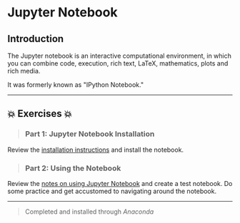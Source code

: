 # Jupyter Notebook

## Introduction
The Jupyter notebook is an interactive computational environment, in which you can combine code, execution, rich text, LaTeX, mathematics, plots and rich media.  

It was formerly known as "IPython Notebook."  

---
 
## :boom: Exercises :boom:

>### Part 1:  Jupyter Notebook Installation
Review the [installation instructions](resources/jupyter_notebook_1_install.md) and install the notebook.

>### Part 2:  Using the Notebook 
Review the [notes on using Jupyter Notebook](resources/jupyter_notebook_2_use.md) and create a test notebook.  Do some practice and get accustomed to navigating around the notebook.  

---
> Completed and installed through _Anaconda_
 
 



